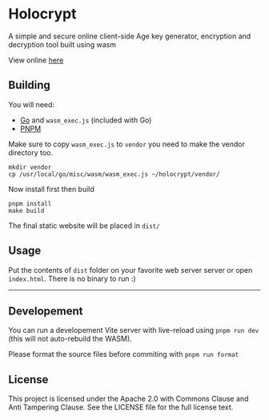 # Holocrypt

A simple and secure online client-side Age key generator, encryption and decryption tool built using wasm

View online [here]()

## Building

You will need:

- [Go](https://go.dev/) and `wasm_exec.js` (included with Go)
- [PNPM](https://pnpm.io/)

Make sure to copy `wasm_exec.js` to `vendor` you need to make the vendor directory too.

```shell
mkdir vendor
cp /usr/local/go/misc/wasm/wasm_exec.js ~/holocrypt/vendor/
```
Now install first then build

```shell
pnpm install
make build
```

The final static website will be placed in `dist/`

## Usage

Put the contents of `dist` folder on your favorite web server server or open `index.html`.
There is no binary to run :)

---

## Developement

You can run a developement Vite server with live-reload using `pnpm run dev` (this will not auto-rebuild the WASM).

Please format the source files before commiting with `pnpm run format`

## License

This project is licensed under the Apache 2.0 with Commons Clause and Anti Tampering Clause. See the LICENSE file for the full license text.
